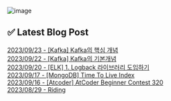 ![image](https://user-images.githubusercontent.com/76645095/162124599-f9d701d6-e523-49c4-a6ce-193dc38f1026.png)

## ✅ Latest Blog Post

[2023/09/23 - [Kafka] Kafka의 핵심 개념](http://blog.naver.com/ds4ouj/223219540254) <br/>
[2023/09/22 - [Kafka] Kafka의 기본개념](http://blog.naver.com/ds4ouj/223218796217) <br/>
[2023/09/20 - [ELK] 1. Logback 라이브러리 도입하기](http://blog.naver.com/ds4ouj/223217224369) <br/>
[2023/09/17 - [MongoDB] Time To Live Index](http://blog.naver.com/ds4ouj/223213841168) <br/>
[2023/09/16 - [Atcoder] AtCoder Beginner Contest 320](http://blog.naver.com/ds4ouj/223213414202) <br/>
[2023/08/29 - Riding](http://blog.naver.com/ds4ouj/223196967284) <br/>
